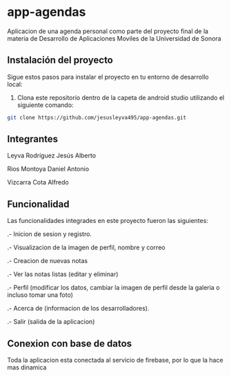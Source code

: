 # app-agendas
Aplicacion de una agenda personal como parte del proyecto final de la materia de Desarrollo de Aplicaciones Moviles de la Universidad de Sonora

## Instalación del proyecto
Sigue estos pasos para instalar el proyecto en tu entorno de desarrollo local:

1. Clona este repositorio dentro de la capeta de android studio utilizando el siguiente comando:

```bash
git clone https://github.com/jesusleyva495/app-agendas.git
```

## Integrantes

Leyva Rodríguez Jesús Alberto

Rios Montoya Daniel Antonio

Vizcarra Cota Alfredo


## Funcionalidad
Las funcionalidades integrades en este proyecto fueron las siguientes:

.- Inicion de sesion y registro.

.- Visualizacion de la imagen de perfil, nombre y correo

.- Creacion de nuevas notas

.- Ver las notas listas (editar y eliminar)

.- Perfil (modificar los datos, cambiar la imagen de perfil desde la galeria o incluso tomar una foto)

.- Acerca de (informacion de los desarrolladores).

.- Salir (salida de la aplicacion)


## Conexion con base de datos
Toda la aplicacion esta conectada al servicio de firebase, por lo que la hace mas dinamica
